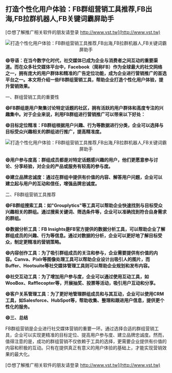 ## **打造个性化用户体验：FB群组营销工具推荐,FB出海,FB拉群机器人,FB关键词霸屏助手**

[😍想了解推广相关软件的朋友请登录 http://www.vst.tw](http://www.vst.tw)

 <center><img src="https://vst.tw/MP4/tuiguang/png/5.png" alt="打造个性化用户体验：FB群组营销工具推荐,FB出海,FB拉群机器人,FB关键词霸屏助手"></center>

**😄导语：在当今数字化时代，社交媒体已成为企业与消费者之间互动的重要渠道。而在众多社交媒体平台中，Facebook（简称FB）作为全球最大的社交网络之一，拥有庞大的用户群体和精准的广告定位功能，成为企业进行营销推广的首选平台之一。本文将介绍一些FB群组营销工具，帮助企业打造个性化用户体验，提升营销效果。**

一、群组营销工具的重要性

**😄FB群组是用户聚集讨论特定话题的社区，拥有活跃的用户群体和高度专注的兴趣集中。对于企业来说，利用FB群组进行营销推广可以带来以下好处：**

**😄目标定位精准：FB群组根据用户兴趣、行为等数据进行分类，企业可以选择与目标受众兴趣相关的群组进行推广，提高精准度。**

 <center><img src="https://vst.tw/MP4/tuiguang/png/1.png" alt="打造个性化用户体验：FB群组营销工具推荐,FB出海,FB拉群机器人,FB关键词霸屏助手"></center>

**😄用户参与度高：群组成员都是对特定话题感兴趣的用户，他们更愿意参与讨论、分享经验，对企业的产品或服务有较高的参与度。**

**😄建立品牌忠诚度：通过在群组中提供有价值的内容、解答用户问题，企业可以建立起与用户的互动和信任，增强品牌忠诚度。**

二、FB群组营销工具推荐

**😄FB群组搜索工具：如"Grouplytics"等工具可以帮助企业快速找到与目标受众兴趣相关的群组。通过搜索关键词、筛选条件等，企业可以准确找到符合自身需求的群组。**

**😄数据分析工具：FB Insights是FB官方提供的数据分析工具，可以帮助企业了解群组成员的兴趣、行为等信息。通过对数据的分析，企业可以更好地了解目标受众，制定更精准的营销策略。**

**😄内容创作工具：为了吸引群组成员的关注和参与，企业需要提供有价值的内容。Canva、Pixlr等图像处理工具可以帮助企业设计出吸引人的图片，而Buffer、Hootsuite等社交媒体管理工具则可以帮助企业规划和发布内容。**

**😄社交互动工具：为了增加用户参与度，企业可以通过使用互动工具，如WooBox、Rafflecopter等，开展抽奖、投票等活动，吸引用户互动和分享。**

**😄客户关系管理工具：为了更好地管理群组成员和与其互动，企业可以使用CRM工具，如Salesforce、HubSpot等，帮助收集、整理和跟进用户信息，提供更个性化的服务。**

**😄三、总结**

FB群组营销是企业进行社交媒体营销的重要一环。通过选择合适的群组营销工具，企业可以实现更精准的目标定位、提高用户参与度、建立品牌忠诚度。然而，值得注意的是，成功的群组营销不仅依赖于工具的选择，更需要企业提供有价值的内容和积极的互动。只有在提供真正有意义的用户体验的基础上，才能实现营销效果的最大化。

[😍想了解推广相关软件的朋友请登录 http://www.vst.tw](http://www.vst.tw)



